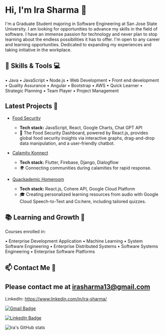 
<!--
### Hi there 👋
**irasharma13/irasharma13** is a ✨ _special_ ✨ repository because its `README.md` (this file) appears on your GitHub profile.

Here are some ideas to get you started:

<!---[![Visit my Website](https://img.shields.io/badge/Visit%20my%20Website-<COLOR>-<LOGO>?style=for-the-badge)](https://yourwebsite.com)
- 🔭 I’m currently working on ...
- 🌱 I’m currently learning ...
- 👯 I’m looking to collaborate on ...
- 🤔 I’m looking for help with ...
- 💬 Ask me about ...
- 📫 How to reach me: ...
- 😄 Pronouns: ...
- ⚡ Fun fact: ...
-->

# Hi, I'm Ira Sharma 🌟

I'm a Graduate Student majoring in Software Engineering at San Jose State University. I am looking for opportunities to advance my skills in the field of software. I have an immense passion for technology and never plan to stop learning about the endless possibilities it has to offer. I'm open to any career and learning opportunities. Dedicated to expanding my experiences and taking initiative in the workplace.

## 🚀 Skills & Tools 💻

•	Java
•	JavaScript
•	Node.js
•	Web Development
•	Front end development
•	Quality Assurance
•	Angular
•	Bootstrap
•	AWS
•	Quick Learner
•	Strategic Planning
•	Team Player
•	Project Management

<!--## 🌈 Fun Facts and Interests 🎉!-->


## Latest Projects 🚀

- [Food Security](https://github.com/irasharma13/Food-Security-) 
  - **Tech stack:** JavaScript, React, Google Charts, Chat GPT API
  - 🍲 The Food Security Dashboard, powered by React.js, provides global food security insights via interactive graphs, drag-and-drop data manipulation, and a user-friendly chatbot.

- [Calamity Konnect](https://github.com/irasharma13/Calamity_Konnect) 
  - **Tech stack:** Flutter, Firebase, Django, Dialogflow
  - 🌍 Connecting communities during calamities for rapid response.

- [Quackademic Homeroom](https://github.com/irasharma13/Student_Management_Hackthon_Prep) 
  - **Tech stack:** React.js, Cohere API, Google Cloud Platform
  - 🎓 Creating personalized learning resources from audio with Google Cloud Speech-to-Text and Co:here, including tailored quizzes.


## 📚 Learning and Growth 🌱

Courses enrolled in:

•	Enterprise Development Application 
•	Machine Learning 
•	System Software Engineering
•	Enterprise Distributed Systems 
•	Software Systems Engineering 
•	Enterprise Software Platforms


## 📫 Contact Me 📧

Please contact me at irasharma13@gmail.com
---
LinkedIn: https://www.linkedin.com/in/ira-sharma/

[![Gmail Badge](https://img.shields.io/badge/Gmail-D14836?style=for-the-badge&logo=gmail&logoColor=white)](mailto:irasharma13@gmail.com)


[![LinkedIn Badge](https://img.shields.io/badge/LinkedIn-0077B5?style=for-the-badge&logo=linkedin&logoColor=white)](https://www.linkedin.com/in/ira-sharma/)







![Ira's GitHub stats](https://github-readme-stats.vercel.app/api?username=irasharma13&rank_icon=github&show=prs_merged_percentage&theme=radical&hide=issues&include_all_commits=true)








